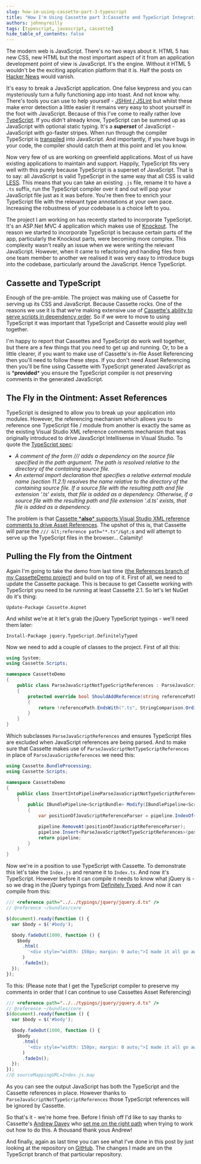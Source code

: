```yaml
---
slug: how-im-using-cassette-part-3-typescript
title: "How I'm Using Cassette part 3:Cassette and TypeScript Integration"
authors: johnnyreilly
tags: [typescript, javascript, cassette]
hide_table_of_contents: false
---
```


The modern web is JavaScript. There's no two ways about it. HTML 5 has new CSS, new HTML but the most important aspect of it from an application development point of view is JavaScript. It's the engine. Without it HTML 5 wouldn't be the exciting application platform that it is. Half the posts on [Hacker News](https://news.ycombinator.com/) would vanish.

<!--truncate-->

It's easy to break a JavaScript application. One false keypress and you can mysteriously turn a fully functioning app into toast. And not know why. There's tools you can use to help yourself - [JSHint / JSLint](../2012-04-23-jshint-customising-your-hurt-feelings/index.md) but whilst these make error detection a little easier it remains very easy to shoot yourself in the foot with JavaScript. Because of this I've come to really rather love [TypeScript](http://www.typescriptlang.org/). If you didn't already know, TypeScript can be summed up as JavaScript with optional static typing. It's a **_superset_** of JavaScript - JavaScript with go-faster stripes. When run through the compiler TypeScript is [transpiled](https://en.wikipedia.org/wiki/Source-to-source_compiler) into JavaScript. And importantly, if you have bugs in your code, the compiler should catch them at this point and let you know.

Now very few of us are working on greenfield applications. Most of us have existing applications to maintain and support. Happily, TypeScript fits very well with this purely because TypeScript is a superset of JavaScript. That is to say: all JavaScript is valid TypeScript in the same way that all CSS is valid [LESS](http://lesscss.org/). This means that you can take an existing `.js` file, rename it to have a `.ts` suffix, run the TypeScript compiler over it and out will pop your JavaScript file just as it was before. You're then free to enrich your TypeScript file with the relevant type annotations at your own pace. Increasing the robustness of your codebase is a choice left to you.

The project I am working on has recently started to incorporate TypeScript. It's an ASP.Net MVC 4 application which makes use of [Knockout](http://knockoutjs.com/). The reason we started to incorporate TypeScript is because certain parts of the app, particularly the Knockout parts, were becoming more complex. This complexity wasn't really an issue when we were writing the relevant JavaScript. However, when it came to refactoring and handing files from one team member to another we realised it was very easy to introduce bugs into the codebase, particularly around the JavaScript. Hence TypeScript.

## Cassette and TypeScript

Enough of the pre-amble. The project was making use of Cassette for serving up its CSS and JavaScript. Because Cassette rocks. One of the reasons we use it is that we're making extensive use of [Cassette's ability to serve scripts in dependency order](../2013-06-06-how-im-using-cassette-part-2/index.md). So if we were to move to using TypeScript it was important that TypeScript and Cassette would play well together.

I'm happy to report that Cassettes and TypeScript do work well together, but there are a few things that you need to get up and running. Or, to be a little clearer, if you want to make use of Cassette's in-file Asset Referencing then you'll need to follow these steps. If you don't need Asset Referencing then you'll be fine using Cassette with TypeScript generated JavaScript as is \***provided**\* you ensure the TypeScript compiler is not preserving comments in the generated JavaScript.

## The Fly in the Ointment: Asset References

TypeScript is designed to allow you to break up your application into modules. However, the referencing mechanism which allows you to reference one TypeScript file / module from another is exactly the same as the existing Visual Studio XML reference comments mechanism that was originally introduced to drive JavaScript Intellisense in Visual Studio. To quote the [TypeScript spec](http://www.typescriptlang.org/Content/TypeScript%20Language%20Specification.pdf):

- _A comment of the form /// <reference path="…"/> adds a dependency on the source file specified in the path argument. The path is resolved relative to the directory of the containing source file._
- _An external import declaration that specifies a relative external module name (section 11.2.1) resolves the name relative to the directory of the containing source file. If a source file with the resulting path and file extension ‘.ts’ exists, that file is added as a dependency. Otherwise, if a source file with the resulting path and file extension ‘.d.ts’ exists, that file is added as a dependency._

The problem is that [Cassette \***also**\* supports Visual Studio XML reference comments to drive Asset References](http://getcassette.net/documentation/v1/AssetReferences). The upshot of this is, that Cassette will parse the `/// &lt;reference path="*.ts"/&gt;`s and will attempt to serve up the TypeScript files in the browser... Calamity!

## Pulling the Fly from the Ointment

Again I'm going to take the demo from last time ([the References branch of my CassetteDemo project](https://github.com/johnnyreilly/CassetteDemo/tree/References)) and build on top of it. First of all, we need to update the Cassette package. This is because to get Cassette working with TypeScript you need to be running at least Cassette 2.1. So let's let NuGet do it's thing:

`Update-Package Cassette.Aspnet`

And whilst we're at it let's grab the jQuery TypeScript typings - we'll need them later:

`Install-Package jquery.TypeScript.DefinitelyTyped`

Now we need to add a couple of classes to the project. First of all this:

```cs
using System;
using Cassette.Scripts;

namespace CassetteDemo
{
    public class ParseJavaScriptNotTypeScriptReferences : ParseJavaScriptReferences
    {
        protected override bool ShouldAddReference(string referencePath)
        {
            return !referencePath.EndsWith(".ts", StringComparison.OrdinalIgnoreCase); // Will exclude TypeScript files from being served
        }
    }
}
```

Which subclasses `ParseJavaScriptReferences` and ensures TypeScript files are excluded when JavaScript references are being parsed. And to make sure that Cassette makes use of `ParseJavaScriptNotTypeScriptReferences` in place of `ParseJavaScriptReferences` we need this:

```cs
using Cassette.BundleProcessing;
using Cassette.Scripts;

namespace CassetteDemo
{
    public class InsertIntoPipelineParseJavaScriptNotTypeScriptReferences : IBundlePipelineModifier<ScriptBundle>
    {
        public IBundlePipeline<ScriptBundle> Modify(IBundlePipeline<ScriptBundle> pipeline)
        {
            var positionOfJavaScriptReferenceParser = pipeline.IndexOf<ParseJavaScriptReferences>();

            pipeline.RemoveAt(positionOfJavaScriptReferenceParser);
            pipeline.Insert<ParseJavaScriptNotTypeScriptReferences>(positionOfJavaScriptReferenceParser);
            return pipeline;
        }
    }
}
```

Now we're in a position to use TypeScript with Cassette. To demonstrate this let's take the `Index.js` and rename it to `Index.ts`. And now it's TypeScript. However before it can compile it needs to know what jQuery is - so we drag in the jQuery typings from [Definitely Typed](http://github.com/borisyankov/DefinitelyTyped). And now it can compile from this:

```ts
/// <reference path="../../typings/jquery/jquery.d.ts" />
// @reference ~/bundles/core

$(document).ready(function () {
  var $body = $('#body');

  $body.fadeOut(1000, function () {
    $body
      .html(
        '<div style="width: 150px; margin: 0 auto;">I made it all go away...</div>'
      )
      .fadeIn();
  });
});
```

To this: (Please note that I get the TypeScript compiler to preserve my comments in order that I can continue to use Cassettes Asset Referencing)

```js
/// <reference path="../../typings/jquery/jquery.d.ts" />
// @reference ~/bundles/core
$(document).ready(function () {
  var $body = $('#body');

  $body.fadeOut(1000, function () {
    $body
      .html(
        '<div style="width: 150px; margin: 0 auto;">I made it all go away...</div>'
      )
      .fadeIn();
  });
});
//@ sourceMappingURL=Index.js.map
```

As you can see the output JavaScript has both the TypeScript and the Cassette references in place. However thanks to `ParseJavaScriptNotTypeScriptReferences` those TypeScript references will be ignored by Cassette.

So that's it - we're home free. Before I finish off I'd like to say thanks to Cassette's [Andrew Davey](http://twitter.com/andrewdavey) who [set me on the right path](https://groups.google.com/forum/?fromgroups=#!topic/cassette/SM3Rxh48D7Q) when trying to work out how to do this. A thousand thank yous Andrew!

And finally, again as last time you can see what I've done in this post by just looking at the repository on [GitHub](https://github.com/johnnyreilly/CassetteDemo/tree/TypeScript). The changes I made are on the TypeScript branch of that particular repository.
